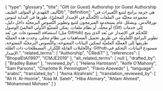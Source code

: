 {
    "type": "glossary",
    "title": "Gift (or Guest) Authorship (or Guest Authorship التَّأليف المُهدى أو المؤلف الضّيف)",
    "definition": "هي حزمة برامج لتتبع التَّغييرات في مجموعة محليَّة من الملفات (التَّحكُّم في الإصدار المحليّ)، طورها في البداية لينوس تورفالدس. وبشكل عام يستخدمه المبرمجون لتتبع وتطوير النُّصوص البرمجيَّة داخل دليل، أو مجلَّد، أو نظام ملفات.  يمكن للمتتبِّع الدُّولي العالميّ الوصول (Git) إلى خدمات استضافة المستودعات عن بُعد (مثل GitHub) للتّحكم في الإصدار عن بُعد الذي يتيح تطوير البرامج التَّعاونيَّة عن طريق تحميل المساهمات من نظام محلي. وجدت هذه العمليَّة طريقها إلى العمليَّة العلميَّة لتمكين البيانات المفتوحة، والنُّصوص البرمجيَّة المفتوحة، والتَّحليلات القابلة للتِّكرار. المصطلحات ذات الصِّلة:  Github،مستودع البيانات، التحكم في الإصدار.",
    "related_terms": [
        "Authorship",
        "CRediT"
    ],
    "references": [
        "BhopalEtAl1997",
        "ICMJE2019"
    ],
    "alt_related_terms": [
        null
    ],
    "drafted_by": [
        "Bradley Baker"
    ],
    "reviewed_by": [
        "Helena Hartmann",
        "Aoife O’Mahony",
        "Sam Parsons",
        "Charlotte R. Pennington",
        "Flávio Azevedo"
    ],
    "language": "arabic",
    "translated_by": [
        "Asma Alzahrani"
    ],
    "translation_reviewed_by": [
        "Ali H. Al-Hoorie",
        "Alaa M. Saleh",
        "Hiba Alomary",
        "Ahlam Ahmed",
        "Mohammed Mohsen"
    ]
}